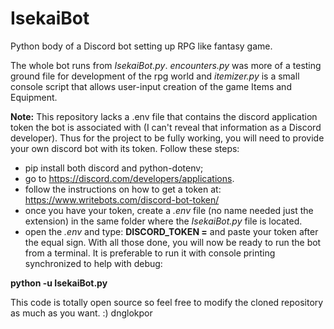 # IsekaiBot
Python body of a Discord bot setting up RPG like fantasy game.

The whole bot runs from *IsekaiBot.py*. *encounters.py* was more of a testing ground file for development of the rpg world and *itemizer.py* is a small console script that allows user-input creation of the game Items and Equipment.

**Note:** This repository lacks a .env file that contains the discord application token the bot is associated with (I can't reveal that information as a Discord developer). Thus for the project to be fully working, you will need to provide your own discord bot with its token. Follow these steps:
- pip install both discord and python-dotenv;
- go to https://discord.com/developers/applications.
- follow the instructions on how to get a token at: https://www.writebots.com/discord-bot-token/
- once you have your token, create a *.env* file (no name needed just the extension) in the same folder where the *IsekaiBot.py* file is located.
- open the *.env* and type: **DISCORD_TOKEN =** and paste your token after the equal sign.
With all those done, you will now be ready to run the bot from a terminal. It is preferable to run it with console printing synchronized to help with debug:

**python -u IsekaiBot.py**

This code is totally open source so feel free to modify the cloned repository as much as you want. :)
dnglokpor
